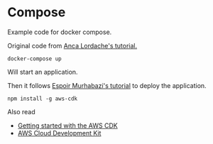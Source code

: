 # Compose

Example code for docker compose.

Original code from [Anca Lordache's tutorial.](https://www.docker.com/blog/docker-compose-from-local-to-amazon-ecs/)

```
docker-compose up
```

Will start an application.

Then it follows [Espoir Murhabazi's tutorial](https://dev.to/espoir/how-to-use-the-aws-python-cdk-to-create-an-infrastructure-on-ecs-3lcc) to deploy the application.

```
npm install -g aws-cdk
```

Also read
* [Getting started with the AWS CDK](https://docs.aws.amazon.com/cdk/v2/guide/getting_started.html)
* [AWS Cloud Development Kit](https://aws.amazon.com/cdk/)

